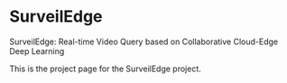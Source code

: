 # SurveilEdge
SurveilEdge: Real-time Video Query based on Collaborative Cloud-Edge Deep Learning

This is the project page for the SurveilEdge project.
